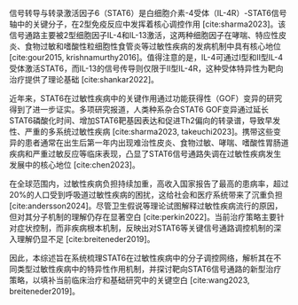 信号转导与转录激活因子6（STAT6）是白细胞介素-4受体（IL-4R）-STAT6信号轴中的关键分子，在2型免疫反应中发挥着核心调控作用 [cite:sharma2023]。该信号通路主要被2型细胞因子IL-4和IL-13激活，这两种细胞因子在哮喘、特应性皮炎、食物过敏和嗜酸性粒细胞性食管炎等过敏性疾病的发病机制中具有核心地位 [cite:gour2015, krishnamurthy2016]。值得注意的是，IL-4可通过I型和II型IL-4受体激活STAT6，而IL-13的信号传导则仅限于II型IL-4R，这种受体特异性为靶向治疗提供了理论基础 [cite:shankar2022]。

近年来，STAT6在过敏性疾病中的关键作用通过功能获得性（GOF）变异的研究得到了进一步证实。多项研究报道，人类种系杂合STAT6 GOF变异通过延长STAT6磷酸化时间、增加STAT6靶基因表达和促进Th2偏向的转录谱，导致早发性、严重的多系统过敏性疾病 [cite:sharma2023, takeuchi2023]。携带这些变异的患者通常在出生后第一年内出现难治性皮炎、食物过敏、哮喘、嗜酸性胃肠道疾病和严重过敏反应等临床表现，凸显了STAT6信号通路失调在过敏性疾病发生发展中的核心地位 [cite:chen2023]。

在全球范围内，过敏性疾病负担持续加重，高收入国家报告了最高的患病率，超过20%的人口受到呼吸道过敏性疾病的困扰，这给社会和医疗系统带来了沉重负担 [cite:andersson2024]。尽管卫生假说等理论试图解释过敏性疾病流行的原因，但对其分子机制的理解仍存在显著空白 [cite:perkin2022]。当前治疗策略主要针对症状控制，而非疾病根本机制，反映出对STAT6等关键信号通路调控机制的深入理解仍显不足 [cite:breiteneder2019]。

因此，本综述旨在系统梳理STAT6在过敏性疾病中的分子调控网络，解析其在不同类型过敏性疾病中的特异性作用机制，并探讨靶向STAT6信号通路的新型治疗策略，以填补当前临床治疗和基础研究中的关键空白 [cite:wang2023, breiteneder2019]。